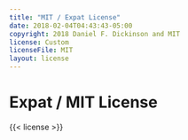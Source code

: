 ```yaml
---
title: "MIT / Expat License"
date: 2018-02-04T04:43:43-05:00
copyright: 2018 Daniel F. Dickinson and MIT
license: Custom
licenseFile: MIT
layout: license
---
```


# Expat / MIT License

{{< license >}}
